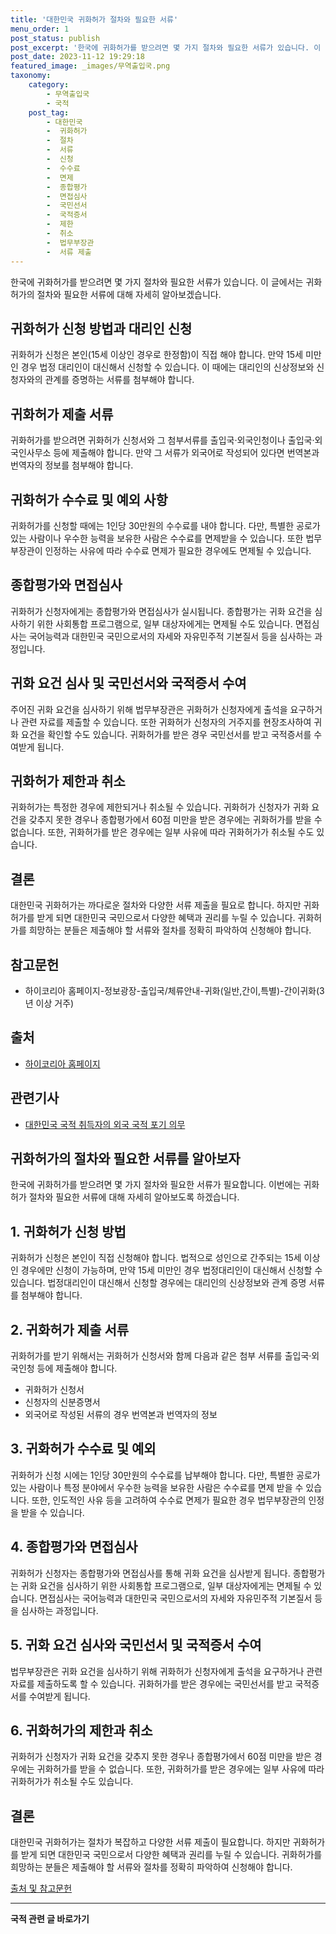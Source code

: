 ```yaml
---
title: '대한민국 귀화허가 절차와 필요한 서류'
menu_order: 1
post_status: publish
post_excerpt: '한국에 귀화허가를 받으려면 몇 가지 절차와 필요한 서류가 있습니다. 이 글에서는 귀화허가의 절차와 필요한 서류에 대해 자세히 알아보겠습니다.'
post_date: 2023-11-12 19:29:18
featured_image: _images/무역출입국.png
taxonomy:
    category:
        - 무역출입국
        - 국적
    post_tag:
        - 대한민국
        -  귀화허가
        -  절차
        -  서류
        -  신청
        -  수수료
        -  면제
        -  종합평가
        -  면접심사
        -  국민선서
        -  국적증서
        -  제한
        -  취소
        -  법무부장관
        -  서류 제출
---
```




한국에 귀화허가를 받으려면 몇 가지 절차와 필요한 서류가 있습니다. 이 글에서는 귀화허가의 절차와 필요한 서류에 대해 자세히 알아보겠습니다. 

## 귀화허가 신청 방법과 대리인 신청

귀화허가 신청은 본인(15세 이상인 경우로 한정함)이 직접 해야 합니다. 만약 15세 미만인 경우 법정 대리인이 대신해서 신청할 수 있습니다. 이 때에는 대리인의 신상정보와 신청자와의 관계를 증명하는 서류를 첨부해야 합니다. 

## 귀화허가 제출 서류

귀화허가를 받으려면 귀화허가 신청서와 그 첨부서류를 출입국·외국인청이나 출입국·외국인사무소 등에 제출해야 합니다. 만약 그 서류가 외국어로 작성되어 있다면 번역본과 번역자의 정보를 첨부해야 합니다. 

## 귀화허가 수수료 및 예외 사항

귀화허가를 신청할 때에는 1인당 30만원의 수수료를 내야 합니다. 다만, 특별한 공로가 있는 사람이나 우수한 능력을 보유한 사람은 수수료를 면제받을 수 있습니다. 또한 법무부장관이 인정하는 사유에 따라 수수료 면제가 필요한 경우에도 면제될 수 있습니다. 

## 종합평가와 면접심사

귀화허가 신청자에게는 종합평가와 면접심사가 실시됩니다. 종합평가는 귀화 요건을 심사하기 위한 사회통합 프로그램으로, 일부 대상자에게는 면제될 수도 있습니다. 면접심사는 국어능력과 대한민국 국민으로서의 자세와 자유민주적 기본질서 등을 심사하는 과정입니다.

## 귀화 요건 심사 및 국민선서와 국적증서 수여

주어진 귀화 요건을 심사하기 위해 법무부장관은 귀화허가 신청자에게 출석을 요구하거나 관련 자료를 제출할 수 있습니다. 또한 귀화허가 신청자의 거주지를 현장조사하여 귀화 요건을 확인할 수도 있습니다. 귀화허가를 받은 경우 국민선서를 받고 국적증서를 수여받게 됩니다.

## 귀화허가 제한과 취소

귀화허가는 특정한 경우에 제한되거나 취소될 수 있습니다. 귀화허가 신청자가 귀화 요건을 갖추지 못한 경우나 종합평가에서 60점 미만을 받은 경우에는 귀화허가를 받을 수 없습니다. 또한, 귀화허가를 받은 경우에는 일부 사유에 따라 귀화허가가 취소될 수도 있습니다.

## 결론

대한민국 귀화허가는 까다로운 절차와 다양한 서류 제출을 필요로 합니다. 하지만 귀화허가를 받게 되면 대한민국 국민으로서 다양한 혜택과 권리를 누릴 수 있습니다. 귀화허가를 희망하는 분들은 제출해야 할 서류와 절차를 정확히 파악하여 신청해야 합니다.

## 참고문헌

- 하이코리아 홈페이지-정보광장-출입국/체류안내-귀화(일반,간이,특별)-간이귀화(3년 이상 거주)

## 출처

- [하이코리아 홈페이지](https://www.hikorea.go.kr/) 

## 관련기사

- [대한민국 국적 취득자의 외국 국적 포기 의무](https://www.hikorea.go.kr/info/oversea/info02.jsp)

## 귀화허가의 절차와 필요한 서류를 알아보자

한국에 귀화허가를 받으려면 몇 가지 절차와 필요한 서류가 필요합니다. 이번에는 귀화허가 절차와 필요한 서류에 대해 자세히 알아보도록 하겠습니다. 

## 1. 귀화허가 신청 방법

귀화허가 신청은 본인이 직접 신청해야 합니다. 법적으로 성인으로 간주되는 15세 이상인 경우에만 신청이 가능하며, 만약 15세 미만인 경우 법정대리인이 대신해서 신청할 수 있습니다. 법정대리인이 대신해서 신청할 경우에는 대리인의 신상정보와 관계 증명 서류를 첨부해야 합니다.

## 2. 귀화허가 제출 서류

귀화허가를 받기 위해서는 귀화허가 신청서와 함께 다음과 같은 첨부 서류를 출입국·외국인청 등에 제출해야 합니다.

- 귀화허가 신청서
- 신청자의 신분증명서
- 외국어로 작성된 서류의 경우 번역본과 번역자의 정보

## 3. 귀화허가 수수료 및 예외

귀화허가 신청 시에는 1인당 30만원의 수수료를 납부해야 합니다. 다만, 특별한 공로가 있는 사람이나 특정 분야에서 우수한 능력을 보유한 사람은 수수료를 면제 받을 수 있습니다. 또한, 인도적인 사유 등을 고려하여 수수료 면제가 필요한 경우 법무부장관의 인정을 받을 수 있습니다.

## 4. 종합평가와 면접심사

귀화허가 신청자는 종합평가와 면접심사를 통해 귀화 요건을 심사받게 됩니다. 종합평가는 귀화 요건을 심사하기 위한 사회통합 프로그램으로, 일부 대상자에게는 면제될 수 있습니다. 면접심사는 국어능력과 대한민국 국민으로서의 자세와 자유민주적 기본질서 등을 심사하는 과정입니다.

## 5. 귀화 요건 심사와 국민선서 및 국적증서 수여

법무부장관은 귀화 요건을 심사하기 위해 귀화허가 신청자에게 출석을 요구하거나 관련 자료를 제출하도록 할 수 있습니다. 귀화허가를 받은 경우에는 국민선서를 받고 국적증서를 수여받게 됩니다.

## 6. 귀화허가의 제한과 취소

귀화허가 신청자가 귀화 요건을 갖추지 못한 경우나 종합평가에서 60점 미만을 받은 경우에는 귀화허가를 받을 수 없습니다. 또한, 귀화허가를 받은 경우에는 일부 사유에 따라 귀화허가가 취소될 수도 있습니다.

## 결론

대한민국 귀화허가는 절차가 복잡하고 다양한 서류 제출이 필요합니다. 하지만 귀화허가를 받게 되면 대한민국 국민으로서 다양한 혜택과 권리를 누릴 수 있습니다. 귀화허가를 희망하는 분들은 제출해야 할 서류와 절차를 정확히 파악하여 신청해야 합니다.

[출처 및 참고문헌](https://www.hikorea.go.kr/)

<!-- wp:separator -->
<hr class="wp-block-separator has-alpha-channel-opacity"/>
<!-- /wp:separator -->

<!-- wp:group {"backgroundColor":"base","layout":{"type":"constrained"}} -->
<div class="wp-block-group has-base-background-color has-background"><!-- wp:paragraph {"align":"center","fontSize":"medium"} -->
<p class="has-text-align-center has-large-font-size"><strong>국적 관련 글 바로가기</strong></p>
<!-- /wp:paragraph -->


<!-- wp:latest-posts
{"categories":[{"id":14351,"count":19,"description":"","link":"https://uknowlaw.com/category/%ea%b5%ad%ec%a0%81/","name":"국적","slug":"국적","taxonomy":"category","parent":0,"meta":[],"_links":{"self":[{"href":"https://uknowlaw.com/wp-json/wp/v2/categories/14351"}],"collection":[{"href":"https://uknowlaw.com/wp-json/wp/v2/categories"}],"about":[{"href":"https://uknowlaw.com/wp-json/wp/v2/taxonomies/category"}],"wp:post_type":[{"href":"https://uknowlaw.com/wp-json/wp/v2/posts?categories=14351"}],"curies":[{"name":"wp","href":"https://api.w.org/{rel}","templated":true}]}}],"postsToShow":100,"excerptLength":28,"postLayout":"grid","columns":2,"featuredImageAlign":"left","featuredImageSizeSlug":"large","fontSize":"small"} /--></div>
<!-- /wp:group -->